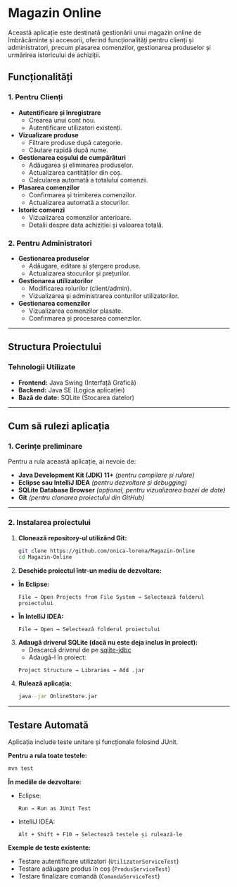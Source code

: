 # Magazin Online

Această aplicație este destinată gestionării unui magazin online de îmbrăcăminte și accesorii, oferind funcționalități pentru clienți și administratori, precum plasarea comenzilor, gestionarea produselor și urmărirea istoricului de achiziții.

## Funcționalități

### 1. **Pentru Clienți**
- **Autentificare și înregistrare**
  - Crearea unui cont nou.
  - Autentificare utilizatori existenți.
- **Vizualizare produse**
  - Filtrare produse după categorie.
  - Căutare rapidă după nume.
- **Gestionarea coșului de cumpărături**
  - Adăugarea și eliminarea produselor.
  - Actualizarea cantităților din coș.
  - Calcularea automată a totalului comenzii.
- **Plasarea comenzilor**
  - Confirmarea și trimiterea comenzilor.
  - Actualizarea automată a stocurilor.
- **Istoric comenzi**
  - Vizualizarea comenzilor anterioare.
  - Detalii despre data achiziției și valoarea totală.

### 2. **Pentru Administratori**
- **Gestionarea produselor**
  - Adăugare, editare și ștergere produse.
  - Actualizarea stocurilor și prețurilor.
- **Gestionarea utilizatorilor**
  - Modificarea rolurilor (client/admin).
  - Vizualizarea și administrarea conturilor utilizatorilor.
- **Gestionarea comenzilor**
  - Vizualizarea comenzilor plasate.
  - Confirmarea și procesarea comenzilor.

---

## Structura Proiectului

### **Tehnologii Utilizate**
- **Frontend:** Java Swing (Interfață Grafică)
- **Backend:** Java SE (Logica aplicației)
- **Bază de date:** SQLite (Stocarea datelor)

---

## Cum să rulezi aplicația

### **1. Cerințe preliminare**
Pentru a rula această aplicație, ai nevoie de:
- **Java Development Kit (JDK) 11+** *(pentru compilare și rulare)*
- **Eclipse sau IntelliJ IDEA** *(pentru dezvoltare și debugging)*
- **SQLite Database Browser** *(opțional, pentru vizualizarea bazei de date)*
- **Git** *(pentru clonarea proiectului din GitHub)*

---

### **2. Instalarea proiectului**
1. **Clonează repository-ul utilizând Git:**
   ```bash
   git clone https://github.com/onica-lorena/Magazin-Online
   cd Magazin-Online
2. **Deschide proiectul într-un mediu de dezvoltare:**
- **În Eclipse:**
   ```plaintext
   File → Open Projects from File System → Selectează folderul proiectului
- **În IntelliJ IDEA:**
   ```plaintext
   File → Open → Selectează folderul proiectului
3. **Adaugă driverul SQLite (dacă nu este deja inclus în proiect):**
   - Descarcă driverul de pe [sqlite-jdbc]([https://github.com](https://github.com/xerial/sqlite-jdbc))
   - Adaugă-l în proiect:
   ```plaintext
   Project Structure → Libraries → Add .jar
4. **Rulează aplicația:**
   ```bash
   java -jar OnlineStore.jar

---

## Testare Automată

Aplicația include teste unitare și funcționale folosind JUnit.

**Pentru a rula toate testele:**
   ```bash
   mvn test
   ```
**În mediile de dezvoltare:**
- Eclipse:   
   ```plaintext
   Run → Run as JUnit Test
- IntelliJ IDEA:
   ```plaintext
   Alt + Shift + F10 → Selectează testele și rulează-le

**Exemple de teste existente:**
- Testare autentificare utilizatori (`UtilizatorServiceTest`)
- Testare adăugare produs în coș (`ProdusServiceTest`)
- Testare finalizare comandă (`ComandaServiceTest`)
